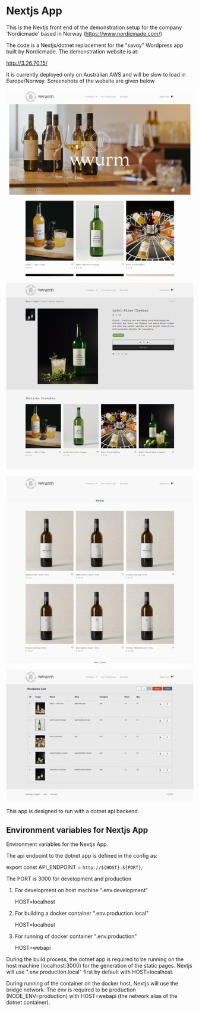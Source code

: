 # Nextjs App

This is the Nextjs front end of the demonstration setup for the company 'Nordicmade' based in Norway (https://www.nordicmade.com/) 

The code is a Nextjs/dotnet replacement for the "savoy" Wordpress app built by Nordicmade. The demonstration website is at:

http://3.26.70.15/

It is currently deployed only on Australian AWS and will be slow to load in Europe/Norway. Screenshots of the website are given below

![alt text](https://github.com/mckenzie-mm/nordic-frontend/blob/main/images-readme-dark/1a.png?)

![alt text](https://github.com/mckenzie-mm/nordic-frontend/blob/main/images-readme-dark/2a.png?)

![alt text](https://github.com/mckenzie-mm/nordic-frontend/blob/main/images-readme-dark/3.png)

![alt text](https://github.com/mckenzie-mm/nordic-frontend/blob/main/images-readme-dark/4.png)


This app is designed to run with a dotnet api
backend.

## Environment variables for Nextjs App

Environment variables for the Nextjs App.

The api endpoint to the dotnet app is defined in the config as:

export const API_ENDPOINT = `http://${HOST}:${PORT}`;

The PORT is 3000 for development and production

1) For development on host machine ".env.development"

    HOST=localhost

2) For building a docker container ".env.production.local"

    HOST=localhost

3) For running of docker container ".env.production"

    HOST=webapi

During the build process, the dotnet app is required to be running 
on the host machine (localhost:3000) for the generation 
of the static pages. Nextjs will use ".env.production.local"
first by default with HOST=localhost.

During running of the container on the docker host, 
Nextjs will use the bridge network.
The env is required to be production (NODE_ENV=production)
with HOST=webapi (the network alias of the dotnet container).

